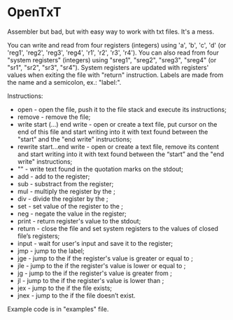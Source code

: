 # OpenTxT
Assembler but bad, but with easy way to work with txt files. It's a mess.


You can write and read from four registers (integers) using 'a', 'b', 'c', 'd' (or 'reg1', 'reg2', 'reg3', 'reg4', 'r1', 'r2', 'r3', 'r4').
You can also read from four "system registers" (integers) using "sreg1", "sreg2", "sreg3", "sreg4" (or "sr1", "sr2", "sr3", "sr4").
System registers are updated with registers' values when exiting the file with "return" instruction.
Labels are made from the name and a semicolon, ex.: "label:".


Instructions:
- open <txt file name> - open the file, push it to the file stack and execute its instructions;
- remove <txt file name> - remove the file;
- write <txt file name> start (…) end write - open or create a text file, put cursor on the end of this file and start writing into it with text found between the "start" and the "end write" instructions;
- rewrite <txt file name> start…end write - open or create a text file, remove its content and start writing into it with text found between the “start” and the "end write" instructions;
- "<text>" - write text found in the quotation marks on the stdout;
- add <reg> <number> - add <number> to the register;
- sub <reg> <number> - substract <number> from the register;
- mul <reg> <number> - multiply the register by the <number>;
- div <reg> <number> - divide the register by the <number>;
- set <reg> <number> - set value of the register to the <value>;
- neg <reg> - negate the value in the register;
- print <reg> - return register's value to the stdout;
- return - close the file and set system registers to the values of closed file’s registers;
- input <reg> - wait for user's input and save it to the register;
- jmp <label> - jump to the label;
- jge <reg> <number> <label> - jump to the <label> if the register's value is greater or equal to <number>;
- jle <reg> <number> <label> - jump to the <label> if the register's value is lower or equal to <number>;
- jg <reg> <number> <label> - jump to the <label> if the register's value is greater from <number>;
- jl <reg> <number> <label> - jump to the <label> if the register's value is lower than <number>;
- jex <file> <label> - jump to the <label> if the file exists;
- jnex <file> <label> - jump to the <label> if the file doesn’t exist.

  
Example code is in "examples" file.
